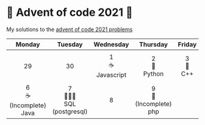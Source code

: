 # 🎄 Advent of code 2021 🎄

My solutions to the [advent of code 2021 problems](https://adventofcode.com/)

| Monday | Tuesday | Wednesday | Thursday | Friday | Saturday | Sunday |
|:------:|:-------:|:---------:|:--------:|:------:|:--------:|:------:|
| 29     | 30      | 1<br/>☕️<br/>Javascript️ | 2<br/>🐍<br/>Python<br/>| 3<br/>🌊<br/>C++ | 4<br/>♦<br/>Ruby | 5<br/>🦀<br/>(Incomplete)<br/>Rust |
| 6<br/>☕️<br/>(Incomplete)<br/>Java | 7<br/>👩🏽‍💻<br/>SQL (postgresql) | 8 | 9<br/>🐘<br/>(Incomplete)<br/>php
